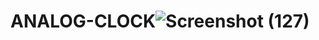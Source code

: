# ANALOG-CLOCK![Screenshot (127)](https://github.com/dev04sa/ANALOG-CLOCK/assets/129666293/e39a191e-ec1e-4d3e-97b8-c74811a0a716)
